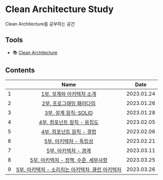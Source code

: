 # Clean Architecture Study

Clean Architecture를 공부하는 공간

## Tools

- 📚 [Clean Architecture](https://ebook.insightbook.co.kr/book/79)

## Contents

|       | Name | Date |
| :---: | :---: | :---: |
| 1 | [1부. 설계와 아키텍처 소개](https://github.com/cskime/clean-architecture-study/blob/main/01-architecture-overview.md) | 2023.01.24 |
| 2 | [2부. 프로그래밍 패러다임](https://github.com/cskime/clean-architecture-study/blob/main/02-paradigm-overview.md) | 2023.01.26 |
| 3 | [3부. 설계 원칙: SOLID](https://github.com/cskime/clean-architecture-study/blob/main/03-SOLID.md) | 2023.01.28 |
| 4 | [4부. 컴포넌트 원칙 - 응집도](https://github.com/cskime/clean-architecture-study/blob/main/04-component-principle-cohesion.md) | 2023.02.05 |
| 5 | [4부. 컴포넌트 원칙 - 결합](https://github.com/cskime/clean-architecture-study/blob/main/04-component-principle-combine.md) | 2023.02.06 |
| 6 | [5부. 아키텍처 - 독립성](https://github.com/cskime/clean-architecture-study/blob/main/05-architecture-independency.md) | 2023.02.21 |
| 7 | [5부. 아키텍처 - 경계](https://github.com/cskime/clean-architecture-study/blob/main/05-architecture-boundary.md) | 2023.03.11 |
| 8 | [5부. 아키텍처 - 정책, 수준, 세부사항](https://github.com/cskime/clean-architecture-study/blob/main/05-architecture-policy-level-business-rule.md) | 2023.03.25 |
| 9 | [5부. 아키텍처 - 소리치는 아키텍처, 클린 아키텍처](https://github.com/cskime/clean-architecture-study/blob/main/05-architecture-clean-architecture.md) | 2023.03.26 |
